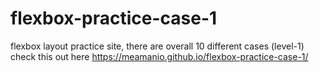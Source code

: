 # flexbox-practice-case-1
flexbox layout practice site, there are overall 10 different cases (level-1)
check this out here https://meamanio.github.io/flexbox-practice-case-1/
